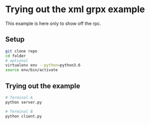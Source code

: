 # Trying out the xml grpx example
This example is here only to show off the rpc.

## Setup

```bash
git clone repo
cd folder
# optional
virtualenv env --python=python3.6
source env/bin/activate
```

## Trying out the example

```bash
# Terminal A
python server.py

# Terminal B
python client.py
```